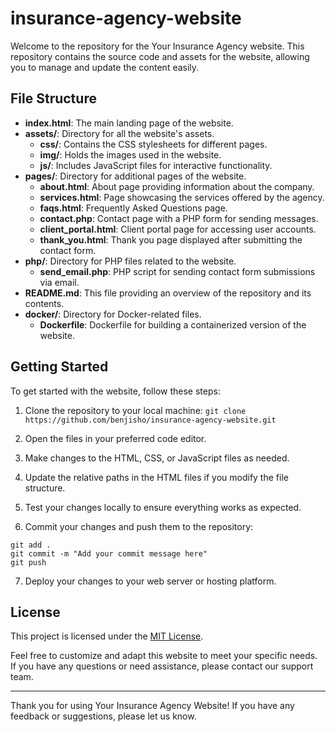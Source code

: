 # insurance-agency-website

Welcome to the repository for the Your Insurance Agency website. This repository contains the source code and assets for the website, allowing you to manage and update the content easily.

## File Structure

- **index.html**: The main landing page of the website.
- **assets/**: Directory for all the website's assets.
  - **css/**: Contains the CSS stylesheets for different pages.
  - **img/**: Holds the images used in the website.
  - **js/**: Includes JavaScript files for interactive functionality.
- **pages/**: Directory for additional pages of the website.
  - **about.html**: About page providing information about the company.
  - **services.html**: Page showcasing the services offered by the agency.
  - **faqs.html**: Frequently Asked Questions page.
  - **contact.php**: Contact page with a PHP form for sending messages.
  - **client_portal.html**: Client portal page for accessing user accounts.
  - **thank_you.html**: Thank you page displayed after submitting the contact form.
- **php/**: Directory for PHP files related to the website.
  - **send_email.php**: PHP script for sending contact form submissions via email.
- **README.md**: This file providing an overview of the repository and its contents.
- **docker/**: Directory for Docker-related files.
  - **Dockerfile**: Dockerfile for building a containerized version of the website.

## Getting Started

To get started with the website, follow these steps:

1. Clone the repository to your local machine:
`git clone https://github.com/benjisho/insurance-agency-website.git`

2. Open the files in your preferred code editor.
3. Make changes to the HTML, CSS, or JavaScript files as needed.
4. Update the relative paths in the HTML files if you modify the file structure.
5. Test your changes locally to ensure everything works as expected.
6. Commit your changes and push them to the repository:
```
git add .
git commit -m "Add your commit message here"
git push
```
7. Deploy your changes to your web server or hosting platform.

## License

This project is licensed under the [MIT License](LICENSE).

Feel free to customize and adapt this website to meet your specific needs. If you have any questions or need assistance, please contact our support team.

---

Thank you for using Your Insurance Agency Website! If you have any feedback or suggestions, please let us know.

